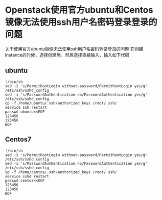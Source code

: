 # Openstack使用官方ubuntu和Centos镜像无法使用ssh用户名密码登录登录的问题

关于使用官方ubuntu镜像无法使用ssh用户名密码登录登录的问题
在创建instance的时候，选择创建后，然后选择直接输入，输入如下代码

## ubuntu

```
!/bin/sh  
sed -i 's/PermitRootLogin without-password/PermitRootLogin yes/g' /etc/ssh/sshd_config  
sed -i 's/PasswordAuthentication no/PasswordAuthentication yes/g' /etc/ssh/sshd_config  
cp -f /home/ubuntu/.ssh/authorized_keys /root/.ssh/  
service ssh restart  
passwd ubuntu<<EOF  
123456
123456
EOF 
```



## Centos7

```
!/bin/sh  
sed -i 's/PermitRootLogin without-password/PermitRootLogin yes/g' /etc/ssh/sshd_config  
sed -i 's/PasswordAuthentication no/PasswordAuthentication yes/g' /etc/ssh/sshd_config  
cp -f /home/centos/.ssh/authorized_keys /root/.ssh/  
service sshd restart  
passwd centos<<EOF  
123456
123456
EOF 
```

